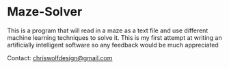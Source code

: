 # Maze-Solver

This is a program that will read in a maze as a text file and use different
machine learning techniques to solve it.  This is my first attempt at writing
an artificially intelligent software so any feedback would be much appreciated

Contact: chriswolfdesign@gmail.com